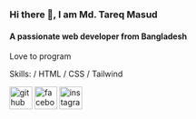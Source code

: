 ### Hi there 👋, I am Md. Tareq Masud
#### A passionate web developer from Bangladesh
Love to program

Skills: / HTML / CSS / Tailwind



[<img src='https://cdn.jsdelivr.net/npm/simple-icons@3.0.1/icons/github.svg' alt='github' height='40'>](https://github.com/razzbabu4)  [<img src='https://cdn.jsdelivr.net/npm/simple-icons@3.0.1/icons/facebook.svg' alt='facebook' height='40'>](https://www.facebook.com/sumon.babu.129)  [<img src='https://cdn.jsdelivr.net/npm/simple-icons@3.0.1/icons/instagram.svg' alt='instagram' height='40'>](https://www.instagram.com/iamac1d/)  

